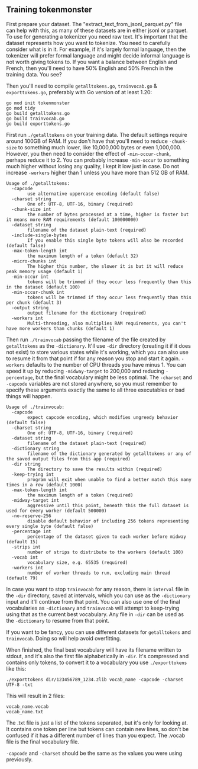 ## Training tokenmonster

First prepare your dataset. The "extract_text_from_jsonl_parquet.py" file can help with this, as many of these datasets are in either jsonl or parquet. To use for generating a tokenizer you need raw text.
It's important that the dataset represents how you want to tokenize. You need to carefully consider what is in it. For example, if it's largely formal language, then the tokenizer will prefer formal language and might decide informal language is not worth giving tokens to. If you want a balance between English and French, then you'll need to have 50% English and 50% French in the training data. You see?

Then you'll need to compile `getalltokens.go`, `trainvocab.go` & `exporttokens.go`, preferably with Go version of at least 1.20:
```
go mod init tokenmonster
go mod tidy
go build getalltokens.go
go build trainvocab.go
go build exporttokens.go
```

First run `./getalltokens` on your training data. The default settings require around 100GB of RAM. If you don't have that you'll need to reduce `-chunk-size` to something much lower, like 10,000,000 bytes or even 1,000,000. However, you then need to consider the effect of `-min-occur-chunk`, perhaps reduce it to 2. You can probably increase `-min-occur` to something much higher without losing any quality, I kept it low just in case. Do not increase `-workers` higher than 1 unless you have more than 512 GB of RAM.
```
Usage of ./getalltokens:
  -capcode
        use alternative uppercase encoding (default false)
  -charset string
        One of: UTF-8, UTF-16, binary (required)
  -chunk-size int
        the number of bytes processed at a time, higher is faster but it means more RAM requirements (default 100000000)
  -dataset string
        filename of the dataset plain-text (required)
  -include-single-bytes
        If you enable this single byte tokens will also be recorded (default false)
  -max-token-length int
        the maximum length of a token (default 32)
  -micro-chunks int
        The higher this number, the slower it is but it will reduce peak memory usage (default 1)
  -min-occur int
        tokens will be trimmed if they occur less frequently than this in the dataset (default 100)
  -min-occur-chunk int
        tokens will be trimmed if they occur less frequently than this per chunk (default 3)
  -output string
        output filename for the dictionary (required)
  -workers int
        Multi-threading, also multiplies RAM requirements, you can't have more workers than chunks (default 1)
```

Then run `./trainvocab` passing the filename of the file created by `getalltokens` as the `-dictionary`. It'll use `-dir` directory (creating it if it does not exist) to store various states while it's working, which you can also use to resume it from that point if for any reason you stop and start it again. `-workers` defaults to the number of CPU threads you have minus 1. You can speed it up by reducing `-midway-target` to 200,000 and reducing `-percentage`, but the final vocabulary might be less optimal. The `-charset` and `-capcode` variables are not stored anywhere, so you must remember to specify these arguments exactly the same to all three executables or bad things will happen.
```
Usage of ./trainvocab:
  -capcode
        expect capcode encoding, which modifies ungreedy behavior (default false)
  -charset string
        One of: UTF-8, UTF-16, binary (required)
  -dataset string
        filename of the dataset plain-text (required)
  -dictionary string
        filename of the dictionary generated by getalltokens or any of the saved output files from this app (required)
  -dir string
        The directory to save the results within (required)
  -keep-trying int
        program will exit when unable to find a better match this many times in a row (default 1000)
  -max-token-length int
        the maximum length of a token (required)
  -midway-target int
        aggressive until this point, beneath this the full dataset is used for every worker (default 500000)
  -no-reserve-256
        disable default behavior of including 256 tokens representing every single byte (default false)
  -percentage int
        percentage of the dataset given to each worker before midway (default 15)
  -strips int
        number of strips to distribute to the workers (default 100)
  -vocab int
        vocabulary size, e.g. 65535 (required)
  -workers int
        number of worker threads to run, excluding main thread (default 79)
```
In case you want to stop `trainvocab` for any reason, there is `interval` file in the `-dir` directory, saved at intervals, which you can use as the `-dictionary` input and it'll continue from that point. You can also use one of the final vocabularies as `-dictionary` and `trainvocab` will attempt to keep-trying using that as the current best vocabulary. Any file in `-dir` can be used as the `-dictionary` to resume from that point.

If you want to be fancy, you can use different datasets for `getalltokens` and `trainvocab`. Doing so will help avoid overfitting.

When finished, the final best vocabulary will have its filename written to stdout, and it's also the first file alphabetically in `-dir`. It's compressed and contains only tokens, to convert it to a vocabulary you use `./exporttokens` like this:
```
./exporttokens dir/123456789_1234.zlib vocab_name -capcode -charset UTF-8 -txt
```
This will result in 2 files:
```
vocab_name.vocab
vocab_name.txt
```
The .txt file is just a list of the tokens separated, but it's only for looking at. It contains one token per line but tokens can contain new lines, so don't be confused if it has a different number of lines than you expect. The .vocab file is the final vocabulary file.

`-capcode` and `-charset` should be the same as the values you were using previously.

